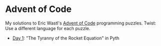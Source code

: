# Advent of Code

My solutions to Eric Wastl's [Advent of Code](https://adventofcode.com/) programming puzzles. Twist: Use a different language for each puzzle.

* [Day 1](1/): "The Tyranny of the Rocket Equation" in Pyth
